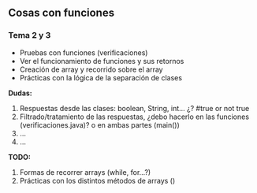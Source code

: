 ## Cosas con funciones 

### Tema 2 y 3

- Pruebas con funciones (verificaciones)
- Ver el funcionamiento de funciones y sus retornos
- Creación de array y recorrido sobre el array
- Prácticas con la lógica de la separación de clases



**Dudas:**

1. Respuestas desde las clases: boolean, String, int... ¿? #true or not true
2. Filtrado/tratamiento de las respuestas, ¿debo hacerlo en las funciones (verificaciones.java)? o en ambas partes (main())
3. ...
4. ...

**TODO:**

1. Formas de recorrer arrays (while, for...?)
2. Prácticas con los distintos métodos de arrays ()
